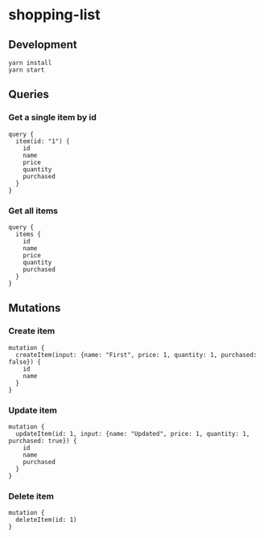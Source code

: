 # shopping-list

## Development
```
yarn install
yarn start
```

## Queries

### Get a single item by id
```
query {
  item(id: "1") {
    id
    name
    price
    quantity
    purchased
  }
}
```

### Get all items
```
query {
  items {
    id
    name
    price
    quantity
    purchased
  }
}
```

## Mutations

### Create item
```
mutation {
  createItem(input: {name: "First", price: 1, quantity: 1, purchased: false}) {
    id
    name
  }
}
```

### Update item

```
mutation {
  updateItem(id: 1, input: {name: "Updated", price: 1, quantity: 1, purchased: true}) {
    id
    name
    purchased
  }
}
```

### Delete item
```
mutation {
  deleteItem(id: 1)
}
```
